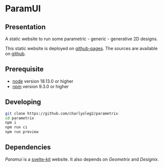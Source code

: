 ParamUI
=======


Presentation
------------

A static website to run some parametric - generic - generative 2D designs.

This static website is deployed on [github-pages](https://charlyoleg2.github.io/parametrix).
The sources are available on [github](https://github.com/charlyoleg2/parametrix).


Prerequisite
------------

- [node](https://nodejs.org) version 18.13.0 or higher
- [npm](https://docs.npmjs.com/cli/v7/commands/npm) version 9.3.0 or higher


Developing
----------

```bash
git clone https://github.com/charlyoleg2/parametrix
cd parametrix
npm i
npm run ci
npm run preview
```


Dependencies
------------

*Paramui* is a [svelte-kit](https://kit.svelte.dev/) website. It also depends on *Geometrix* and *Designix*.



